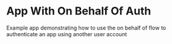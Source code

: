 <!-- This README file is going to be the one displayed on the Grafana.com website for your plugin -->

# App With On Behalf Of Auth

Example app demonstrating how to use the on behalf of flow to authenticate an app using another user account
